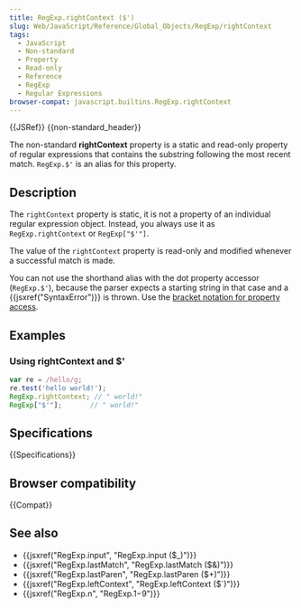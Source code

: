 ```yaml
---
title: RegExp.rightContext ($')
slug: Web/JavaScript/Reference/Global_Objects/RegExp/rightContext
tags:
  - JavaScript
  - Non-standard
  - Property
  - Read-only
  - Reference
  - RegExp
  - Regular Expressions
browser-compat: javascript.builtins.RegExp.rightContext
---
```

{{JSRef}} {{non-standard_header}}

The non-standard **rightContext** property is a static and read-only property of
regular expressions that contains the substring following the most recent match.
`RegExp.$'` is an alias for this property.

## Description

The `rightContext` property is static, it is not a property of an individual
regular expression object. Instead, you always use it as `RegExp.rightContext`
or `RegExp["$'"]`.

The value of the `rightContext` property is read-only and modified whenever a
successful match is made.

You can not use the shorthand alias with the dot property accessor
(`RegExp.$'`), because the parser expects a starting string in that case and a
{{jsxref("SyntaxError")}} is thrown. Use the
[bracket notation for property access](/en-US/docs/Web/JavaScript/Reference/Operators/Property_Accessors).

## Examples

### Using rightContext and $'

```js
var re = /hello/g;
re.test('hello world!');
RegExp.rightContext; // " world!"
RegExp["$'"];       // " world!"
```

## Specifications

{{Specifications}}

## Browser compatibility

{{Compat}}

## See also

- {{jsxref("RegExp.input", "RegExp.input ($_)")}}
- {{jsxref("RegExp.lastMatch", "RegExp.lastMatch ($&amp;)")}}
- {{jsxref("RegExp.lastParen", "RegExp.lastParen ($+)")}}
- {{jsxref("RegExp.leftContext", "RegExp.leftContext ($`)")}}
- {{jsxref("RegExp.n", "RegExp.$1-$9")}}
